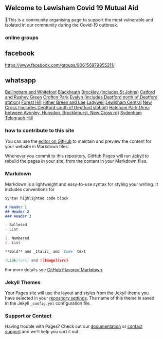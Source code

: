 ## Welcome to Lewisham Covid 19 Mutual Aid
💜This is a community organising page to support the most vulnerable and isolated in our community during the Covid-19 outbreak. 

### online groups

## facebook 
https://www.facebook.com/groups/906156979855211/


## whatsapp
[Bellingham and Whitefoot](https://chat.whatsapp.com/Einpexb4aMs314JhCA4int)
[Blackheath](https://chat.whatsapp.com/GuiZ8L5NXSUAjUf2QV5Stl)
[Brockley (includes St Johns)](https://chat.whatsapp.com/BRZksqTruF9LT9s7GbLTdT)
[Catford and Rushey Green](https://chat.whatsapp.com/BPwrCRahPUfE64s20vaEuS)
[Crofton Park](https://chat.whatsapp.com/BBw6zHu1G4ZG4F6jJ4njbf)
[Evelyn (includes Deptford north of Deptford station)](https://chat.whatsapp.com/IF28SA1HaW16fq8YVJ6rU5)
[Forest Hill](https://chat.whatsapp.com/BGzBE202C6cELrzhg2SMFc)
[Hither Green and Lee](https://chat.whatsapp.com/CKdDkuxm87w9hCFkvrbwym)
[Ladywell](https://chat.whatsapp.com/JPnsCvvl7tcCRiaXECyoti)
[Lewisham Central](https://chat.whatsapp.com/K1CeMAXPsEKEWB7N7ZbV4S)
[New Cross (includes Deptford south of Deptford station)](https://chat.whatsapp.com/F5QcYWAuj54FhlV1f3woWc)
[Hatcham Park (Area between Avonley, Hunsdon, Brocklehurst, New Cross rd)](https://chat.whatsapp.com/HxiuNhqpIyLE4X1U7JfoJc)
[Sydenham](https://chat.whatsapp.com/F2SzjyPoodG9aD5a29IEIo)
[Telegraph Hill](https://chat.whatsapp.com/Ds91FOu2zv5BNAUC7uSLZw)

### how to contribute to this site

You can use the [editor on GitHub](https://github.com/lewishamcovid19mutualaid/infosite/edit/master/README.md) to maintain and preview the content for your website in Markdown files.

Whenever you commit to this repository, GitHub Pages will run [Jekyll](https://jekyllrb.com/) to rebuild the pages in your site, from the content in your Markdown files.

### Markdown

Markdown is a lightweight and easy-to-use syntax for styling your writing. It includes conventions for

```markdown
Syntax highlighted code block

# Header 1
## Header 2
### Header 3

- Bulleted
- List

1. Numbered
2. List

**Bold** and _Italic_ and `Code` text

[Link](url) and ![Image](src)
```

For more details see [GitHub Flavored Markdown](https://guides.github.com/features/mastering-markdown/).

### Jekyll Themes

Your Pages site will use the layout and styles from the Jekyll theme you have selected in your [repository settings](https://github.com/lewishamcovid19mutualaid/infosite/settings). The name of this theme is saved in the Jekyll `_config.yml` configuration file.

### Support or Contact

Having trouble with Pages? Check out our [documentation](https://help.github.com/categories/github-pages-basics/) or [contact support](https://github.com/contact) and we’ll help you sort it out.
